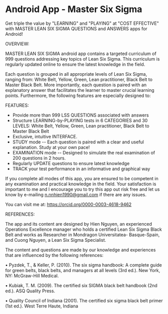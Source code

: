 # Android App - Master Six Sigma

Get triple the value by "LEARNING" and "PLAYING" at "COST EFFECTIVE" with MASTER LEAN SIX SIGMA QUESTIONS and ANSWERS apps for Android!
 
OVERVIEW:
 
MASTER LEAN SIX SIGMA android app contains a targeted curriculum of 999 questions addressing key topics of Lean Six Sigma. This curriculum is regularly updated online to ensure the latest knowledge in the field.
 
Each question is grouped in all appropriate levels of Lean Six Sigma, ranging from: White Belt, Yellow, Green, Lean practitioner, Black Belt to Master Black Belt. More importantly, each question is paired with an explanatory answer that facilitates the learner to master crucial learning points. Furthermore, the following features are especially designed to:
 
FEATURES:
 
+  Provide more than 999 LSS QUESTIONS associated with answers
+  Structure LEARNING-by-PLAYING tests in 6 CATEGORIES and 30 LEVELS: White Belt, Yellow, Green, Lean practitioner, Black Belt to Master Black Belt
+  Exclusive, intuitive INTERFACE.
+  STUDY mode -- Each question is paired with a clear and useful explanation. Study at your own pace!
+  EXAMINATION mode -- Designed to simulate the real examination of 200 questions in 2 hours.
+  Regularly UPDATE questions to ensure latest knowledge
+ TRACK your test performance in an informative and graphical way
 
If you complete all modes of this app, you are ensured to be competent in any examination and practical knowledge in the field. Your satisfaction is important to me and I encourage you to try this app out risk free and let us know by e-mailing n.nnhien1990@gmail.com if there are any issues.
 
You can visit me at: https://orcid.org/0000-0003-4618-9462
 
REFERENCES:
 
The app and its content are designed by Hien Nguyen, an experienced Operations Excellence manager who holds a certified Lean Six Sigma Black Belt and works as Researcher in Mondragon Universitatea- Basque-Spain, and Cuong Nguyen, a Lean Six Sigma Specialist.
 
The content and questions are made by our knowledge and experiences that are influenced by the following references:
 
•	Pyzdek, T., & Keller, P. (2010). The six sigma handbook: A complete guide for green belts, black belts, and managers at all levels (3rd ed.). New York, NY: McGraw-Hill Medical.

•	Kubiak, T. M. (2009). The certified six SIGMA black belt handbook (2nd ed.). ASQ Quality Press.

•	Quality Council of Indiana (2001). The certified six sigma black belt primer (1st ed.). West Terre Haute, Indiana

